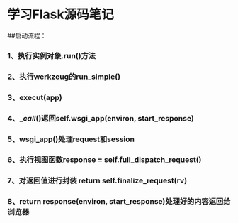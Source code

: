 # 学习Flask源码笔记

##启动流程：
###	1、执行实例对象.run()方法
###	2、执行werkzeug的run_simple()
###	3、execut(app)
###	4、__call_()返回self.wsgi_app(environ, start_response)
###	5、wsgi_app()处理request和session
###	6、执行视图函数response = self.full_dispatch_request()
###	7、对返回值进行封装    return self.finalize_request(rv)
###	8、return response(environ, start_response)处理好的内容返回给浏览器
